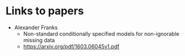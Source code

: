 # Links to papers

- Alexander Franks
    - Non-standard conditionally specified models for non-ignorable missing data
    - https://arxiv.org/pdf/1603.06045v1.pdf
